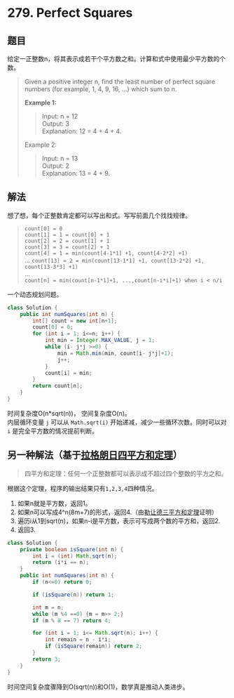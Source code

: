 # 279. Perfect Squares

## 题目

给定一正整数n，将其表示成若干个平方数之和。计算和式中使用最少平方数的个数。

>Given a positive integer n, find the least number of perfect square numbers (for example, 1, 4, 9, 16, ...) which sum to n.
>
>**Example 1:**
>
>>Input: n = 12  
>>Output: 3  
>>Explanation: 12 = 4 + 4 + 4.  
>
>Example 2:
>
>>Input: n = 13  
>>Output: 2  
>>Explanation: 13 = 4 + 9.

## 解法

想了想，每个正整数肯定都可以写出和式。写写前面几个找找规律。

> `count[0] = 0`  
> `count[1] = 1 = count[0] + 1`  
> `count[2] = 2 = count[1] + 1`  
> `count[3] = 3 = count[2] + 1`  
> `count[4] = 1 = min(count[4-1*1] +1, count[4-2*2] +1)`  
> ...
> `count[13] = 2 = min(count[13-1*1] +1, count[13-2*2] +1, count[13-3*3] +1)`  
> ...  
> `count[n] = min(count[n-1*1]+1, ...,count[n-i*i]+1) when i < n/i`  

一个动态规划问题。

```java
class Solution {
    public int numSquares(int n) {
        int[] count = new int[n+1];
        count[0] = 0;
        for (int i = 1; i<=n; i++) {
            int min = Integer.MAX_VALUE, j = 1;
            while (i- j*j >=0) {
                min = Math.min(min, count[i- j*j]+1);
                j++;
            }
            count[i] = min;
        }
        return count[n];
    }
}
```

时间复杂度O(n*sqrt(n))， 空间复杂度O(n)。  
内层循环变量 `j` 可以从 `Math.sqrt(i)` 开始递减，减少一些循环次数。同时可以对 `i` 是完全平方数的情况提前判断。

## 另一种解法（基于[拉格朗日四平方和定理](https://en.wikipedia.org/wiki/Lagrange%27s_four-square_theorem)）

>四平方和定理：任何一个正整数都可以表示成不超过四个整数的平方之和。

根据这个定理，程序的输出结果只有`1,2,3,4`四种情况。

1. 如果n就是平方数，返回1。
2. 如果n可以写成4^n(8m+7)的形式，返回4.（由[勒让德三平方和定理](https://en.wikipedia.org/wiki/Legendre%27s_three-square_theorem#History)证明）
3. 遍历i从1到sqrt(n)，如果n-i是平方数，表示可写成两个数的平方和，返回2.
4. 返回3.

```java
class Solution {
    private boolean isSquare(int n) {
        int i = (int) Math.sqrt(n);
        return (i*i == n);
    }
    public int numSquares(int n) {
        if (n<=0) return 0;

        if (isSquare(n)) return 1;

        int m = n;
        while (m %4 ==0) {m = m>> 2;}
        if (m % 8 == 7) return 4;

        for (int i = 1; i<= Math.sqrt(n); i++) {
            int remain = n - i*i;
            if (isSquare(remain)) return 2;
        }
        return 3;
    }
}
```

时间空间复杂度骤降到O(sqrt(n))和O(1)，数学真是推动人类进步。
